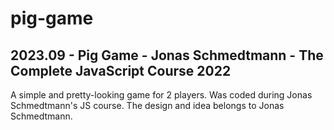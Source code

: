 # pig-game
## 2023.09 - Pig Game - Jonas Schmedtmann - The Complete JavaScript Course 2022
A simple and pretty-looking game for 2 players. Was coded during Jonas Schmedtmann's JS course. The design and idea belongs to Jonas Schmedtmann.
